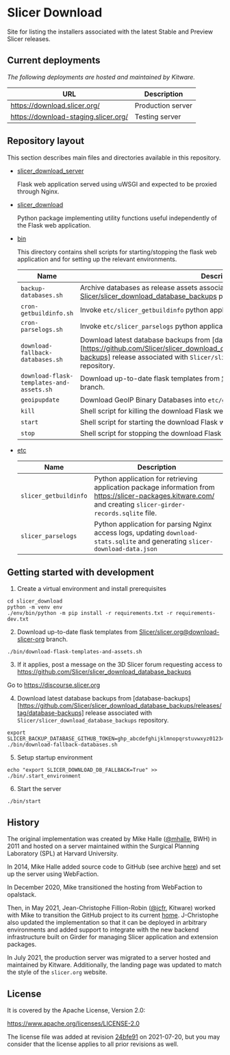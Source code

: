 # Slicer Download

Site for listing the installers associated with the latest Stable and Preview Slicer releases.

## Current deployments

_The following deployments are hosted and maintained by Kitware._

| URL | Description |
|-----|-------------|
| https://download.slicer.org/ | Production server |
| https://download-staging.slicer.org/ | Testing server |

## Repository layout

This section describes main files and directories available in this repository.

* [slicer_download_server](https://github.com/Slicer/slicer_download/tree/main/slicer_download_server)

    Flask web application served using uWSGI and expected to be proxied through Nginx.

* [slicer_download](https://github.com/Slicer/slicer_download/tree/main/slicer_download)

    Python package implementing utility functions useful independently of the Flask web application.

* [bin](https://github.com/Slicer/slicer_download/tree/main/bin)

    This directory contains shell scripts for starting/stopping the flask web application and for setting up the
    relevant environments.

    | Name                              | Description |
    |-----------------------------------|-------------|
    | `backup-databases.sh`             | Archive databases as release assets associated with the [Slicer/slicer_download_database_backups](https://github.com/Slicer/slicer_download_database_backups/releases/tag/database-backups) private repository. |
    | `cron-getbuildinfo.sh`            | Invoke `etc/slicer_getbuildinfo` python application. |
    | `cron-parselogs.sh`               | Invoke `etc/slicer_parselogs` python application. |
    | `download-fallback-databases.sh` | Download latest database backups from [database-backups][https://github.com/Slicer/slicer_download_database_backups/releases/tag/database-backups] release associated with `Slicer/slicer_download_database_backups` repository. |
    | `download-flask-templates-and-assets.sh` | Download up-to-date flask templates from [Slicer/slicer.org@download-slicer-org][branch-download-slicer-org] branch. |
    | `geoipupdate`                     | Download GeoIP Binary Databases into `etc/geoip/db` directory. |
    | `kill`                            | Shell script for killing the download Flask web application. |
    | `start`                           | Shell script for starting the download Flask web application. |
    | `stop`                            | Shell script for stopping the download Flask web application. |

[branch-download-slicer-org]: https://github.com/Slicer/slicer.org/tree/download-slicer-org

* [etc](https://github.com/Slicer/slicer_download/tree/main/etc)

    | Name                   | Description |
    |------------------------|-------------|
    | `slicer_getbuildinfo`  | Python application for retrieving application package information from https://slicer-packages.kitware.com/ and creating `slicer-girder-records.sqlite` file.
    | `slicer_parselogs`     | Python application for parsing Nginx access logs, updating `download-stats.sqlite` and generating `slicer-download-data.json` |

## Getting started with development

1. Create a virtual environment and install prerequisites

  ```
  cd slicer_download
  python -m venv env
  ./env/bin/python -m pip install -r requirements.txt -r requirements-dev.txt
  ```

2. Download up-to-date flask templates from [Slicer/slicer.org@download-slicer-org][branch-download-slicer-org] branch.


  ```
  ./bin/download-flask-templates-and-assets.sh
  ```

3. If it applies, post a message on the 3D Slicer forum requesting access to https://github.com/Slicer/slicer_download_database_backups

  Go to https://discourse.slicer.org

4. Download latest database backups from [database-backups][https://github.com/Slicer/slicer_download_database_backups/releases/tag/database-backups] release associated with `Slicer/slicer_download_database_backups` repository.

  ```
  export SLICER_BACKUP_DATABASE_GITHUB_TOKEN=ghp_abcdefghijklmnopqrstuvwxyz0123456789
  ./bin/download-fallback-databases.sh
  ```

5. Setup startup environment

  ```
  echo "export SLICER_DOWNLOAD_DB_FALLBACK=True" >> ./bin/.start_environment
  ```

6. Start the server

  ```
  ./bin/start
  ```

## History

The original implementation was created by Mike Halle ([@mhalle](https://github.com/mhalle), BWH) in 2011 and hosted on a server maintained within the Surgical Planning Laboratory (SPL) at Harvard University.

In 2014, Mike Halle added source code to GitHub (see archive [here](https://github.com/mhalle/slicer4-download_deprecated)) and set up the server using WebFaction.

In December 2020, Mike transitioned the hosting from WebFaction to opalstack.

Then, in May 2021, Jean-Christophe Fillion-Robin ([@jcfr](https://github.com/jcfr), Kitware) worked with Mike to transition the GitHub project to its current [home](https://github.com/Slicer/slicer_download). J-Christophe also updated the implementation so that it can be deployed in arbitrary environments and added support to integrate with the new backend infrastructure built on Girder for managing Slicer application and extension packages.

In July 2021, the production server was migrated to a server hosted and maintained by Kitware. Additionally, the landing page
was updated to match the style of the `slicer.org` website.


## License

It is covered by the Apache License, Version 2.0:

https://www.apache.org/licenses/LICENSE-2.0

The license file was added at revision [24bfe91][24bfe91] on 2021-07-20, but you may
consider that the license applies to all prior revisions as well.

[24bfe91]: https://github.com/Slicer/slicer_download/commit/24bfe91574221f90122415cda5d5d0c4177a2e45
